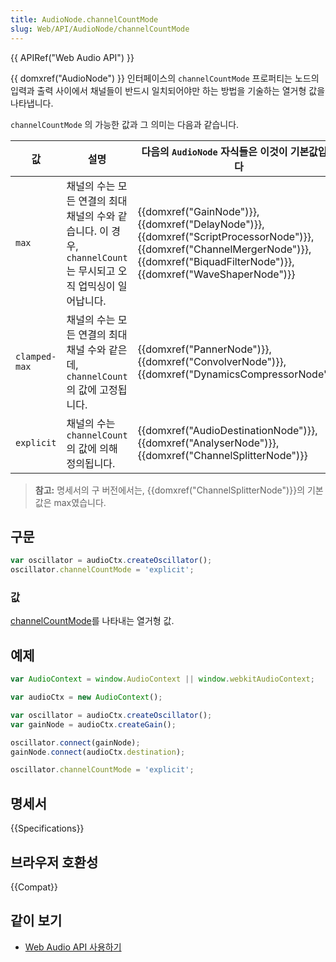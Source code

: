 ```yaml
---
title: AudioNode.channelCountMode
slug: Web/API/AudioNode/channelCountMode
---
```

{{ APIRef("Web Audio API") }}

{{ domxref("AudioNode") }} 인터페이스의 `channelCountMode` 프로퍼티는 노드의 입력과 출력 사이에서 채널들이 반드시 일치되어야만 하는 방법을 기술하는 열거형 값을 나타냅니다.

`channelCountMode` 의 가능한 값과 그 의미는 다음과 같습니다.

<table class="no-markdown">
  <thead>
    <tr>
      <th scope="col">값</th>
      <th scope="col">설명</th>
      <th scope="col">
        다음의 <code>AudioNode</code> 자식들은 이것이 기본값입니다
      </th>
    </tr>
  </thead>
  <tbody>
    <tr>
      <td><code>max</code></td>
      <td>
        채널의 수는 모든 연결의 최대 채널의 수와 같습니다. 이 경우, <code>channelCount</code>는 무시되고 오직 업믹싱이 일어납니다.
      </td>
      <td>
        {{domxref("GainNode")}}, {{domxref("DelayNode")}},
        {{domxref("ScriptProcessorNode")}},
        {{domxref("ChannelMergerNode")}},
        {{domxref("BiquadFilterNode")}},
        {{domxref("WaveShaperNode")}}
      </td>
    </tr>
    <tr>
      <td><code>clamped-max</code></td>
      <td>
        채널의 수는 모든 연결의 최대 채널 수와 같은데, <code>channelCount</code>의 값에 고정됩니다.
      </td>
      <td>
        {{domxref("PannerNode")}}, {{domxref("ConvolverNode")}},
        {{domxref("DynamicsCompressorNode")}}
      </td>
    </tr>
    <tr>
      <td><code>explicit</code></td>
      <td>
        채널의 수는 <code>channelCount</code>의 값에 의해 정의됩니다.
      </td>
      <td>
        {{domxref("AudioDestinationNode")}},
        {{domxref("AnalyserNode")}},
        {{domxref("ChannelSplitterNode")}}
      </td>
    </tr>
  </tbody>
</table>

> **참고:** 명세서의 구 버전에서는, {{domxref("ChannelSplitterNode")}}의 기본값은 max였습니다.

## 구문

```js
var oscillator = audioCtx.createOscillator();
oscillator.channelCountMode = 'explicit';
```

### 값

[channelCountMode](https://webaudio.github.io/web-audio-api/#idl-def-ChannelCountMode)를 나타내는 열거형 값.

## 예제

```js
var AudioContext = window.AudioContext || window.webkitAudioContext;

var audioCtx = new AudioContext();

var oscillator = audioCtx.createOscillator();
var gainNode = audioCtx.createGain();

oscillator.connect(gainNode);
gainNode.connect(audioCtx.destination);

oscillator.channelCountMode = 'explicit';
```

## 명세서

{{Specifications}}

## 브라우저 호환성

{{Compat}}

## 같이 보기

- [Web Audio API 사용하기](/ko/docs/Web/API/Web_Audio_API/Using_Web_Audio_API)
